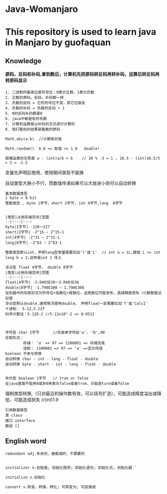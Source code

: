 # Java-Womanjaro
 
# This repository is used to learn java in Manjaro by guofaquan


## Knowledge

#### 原码，反码和补码,拿到数后，计算机先把原码转反码再转补码，运算后转反码再转原码显示
````
1. 二进制的最高位是符号位：0表示正数，1表示负数
2. 正数的原码，反码，补码都一样
3. 负数的反码 = 它的符号位不变，其它位取反  
4. 负数的补码 = 负数的反码 + 1
5. 0的反码补码都是0
6. java中都是有符号数
7. 计算机运算是以补码的方式进行计算的
8. 我们看到的结果是看数的原码 
````
`Math.abs(a-b)  //计算绝对值`

`Math.random()  0.0 <= 取值 <= 1.0   double!`

`取模运算的实质是 a - (int)a/b × b    // 10 % -3 = 1 , 10.5 - (int)10.5/3 × 3 = -1.5 `

变量先声明后使用，使用期间类型不能换

自动类型大换小不行，而数值传递如果可以大放进小则可以自动转换
````
基本数据类型
1 byte = 8 bit
整数类型 , byte 1字节，short 2字节, int 4字节,long  8字节      


|类型|占用存储空间|范围
--|:--:|---:
byte|1字节| -128～127
short|2字节| -2^15 ~ 2^15-1
int|4字节| -2^31 ~ 2^31-1
long|8字节| -2^63 ~ 2^63-1

整数类型默认int，声明long型常量需要后加'l'或'L'  // int a = 1L;报错 L => int   long b = 2;这样是int 2 传入

浮点型 float 4字节， double 8字节
|类型|占用存储空间|范围
--|:--:|---:
float|4字节| -3.0403E38～3.0403E38
double|8字节| -1.798E308 ~ 1.798E308
在机器中的存放形式为符号位+指数位+尾数位，且尾数位可能丢失，造成精度损失（小数都是近似值
浮点型默认double,通常情况使用double， 声明float一定需要后加'f'或'Calc1'
十进制： 5.12,5.12f
科学计数法：5.12E-2 //5.12x10^-2 => 0.0512



字符型 char 2字节      //存放单字符如'a'，'马',99
存取形式：
        存储： 'a' => 97 => 1100001 => 存储完成
        读取： 1100001 => 97 => 'a' =>显示完成
boolean 不参与转换        
自动转换 char - int - long - float - double        
自动转换 byte - short - int - long - float - double          
        

布尔型 boolean 1字节   // true or false
在java里面不能用0或非0来表示false或者true，只能是ture或者false

````
强制类型转换,（只对最近的操作数有效，可以括号扩选），可能造成精度溢出或降低，可能造成损失       //(int)1.9  
````
引用数据类型
类 class
接口 interface
数组 []
````


## English word
`redundant adj.多余的，被裁减的，不需要的`

````

initializer n.初始值; 初始化程序; 初始化语句; 初始化式; 初始化器``

initialize v.初始化

````
`convert v.转变，转换，转化; 可转变为; 可变换成`




